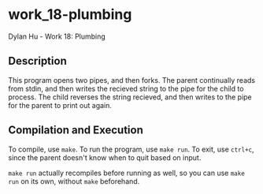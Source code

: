 # work_18-plumbing
Dylan Hu - Work 18: Plumbing

## Description
This program opens two pipes, and then forks. The parent continually reads from stdin, and then writes the recieved string to the pipe for the child to process. The child reverses the string recieved, and then writes to the pipe for the parent to print out again.

## Compilation and Execution
To compile, use `make`. To run the program, use `make run`. To exit, use `ctrl+c`, since the parent doesn't know when to quit based on input.

`make run` actually recompiles before running as well, so you can use `make run` on its own, without `make` beforehand.
